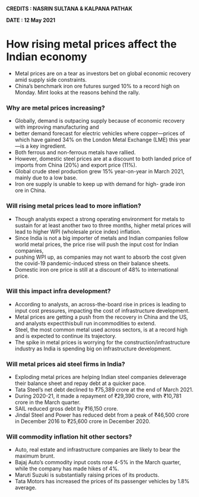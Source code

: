 **CREDITS : NASRIN SULTANA & KALPANA PATHAK**

**DATE : 12 May 2021**

# How rising metal prices affect the Indian economy
- Metal prices are on a tear as investors bet on global economic recovery amid supply side constraints.
- China’s benchmark iron ore futures surged 10% to a record high on Monday. Mint looks at the reasons behind the rally.


### Why are metal prices increasing?
- Globally, demand is outpacing supply because of economic recovery with improving manufacturing and
-  better demand forecast for electric vehicles where copper—prices of which have gained 34% on the London Metal Exchange (LME) this year—is a key ingredient. 
-  Both ferrous and non-ferrous metals have rallied.
-  However, domestic steel prices are at a discount to both landed price of imports from China (20%) and export price (11%).
-  Global crude steel production grew 15% year-on-year in March 2021, mainly due to a low base.
-  Iron ore supply is unable to keep up with demand for high- grade iron ore in China.

### Will rising metal prices lead to more inflation?
- Though analysts expect a strong operating environment for metals to sustain for at least another two to three months, higher metal prices will lead to higher WPI (wholesale price index) inflation.
- Since India is not a big importer of metals and Indian companies follow world metal prices, the price rise will push the input cost for Indian companies,
-  pushing WPI up, as companies may not want to absorb the cost given the covid-19 pandemic-induced stress on their balance sheets.
-  Domestic iron ore price is still at a discount of 48% to international price.

### Will this impact infra development?
- According to analysts, an across-the-board rise in prices is leading to input cost pressures, impacting the cost of infrastructure development.
- Metal prices are getting a push from the recovery in China and the US, and analysts expect this bull run in commodities to extend.
- Steel, the most common metal used across sectors, is at a record high and is expected to continue its trajectory.
- The spike in metal prices is worrying for the construction/infrastructure industry as India is spending big on infrastructure development.

### Will metal prices aid steel firms in India?
- Exploding metal prices are helping Indian steel companies deleverage their balance sheet and repay debt at a quicker pace.
- Tata Steel’s net debt declined to ₹75,389 crore at the end of March 2021.
- During 2020-21, it made a repayment of ₹29,390 crore, with ₹10,781 crore in the March quarter.
- SAIL reduced gross debt by ₹16,150 crore.
- Jindal Steel and Power has reduced debt from a peak of ₹46,500 crore in December 2016 to ₹25,600 crore in December 2020.

### Will commodity inflation hit other sectors?
- Auto, real estate and infrastructure companies are likely to bear the maximum brunt.
- Bajaj Auto’s commodity input costs rose 4-5% in the March quarter, while the company has made hikes of 4%.
- Maruti Suzuki is substantially raising prices of its products.
- Tata Motors has increased the prices of its passenger vehicles by 1.8% average.




